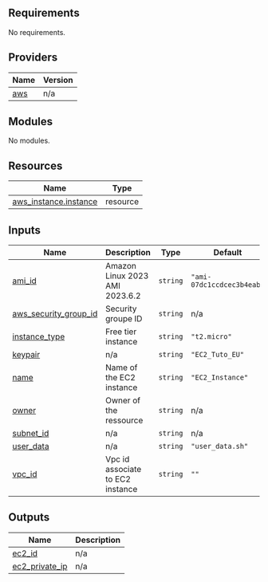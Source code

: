 <!-- BEGIN_TF_DOCS -->
## Requirements

No requirements.

## Providers

| Name | Version |
|------|---------|
| <a name="provider_aws"></a> [aws](#provider\_aws) | n/a |

## Modules

No modules.

## Resources

| Name | Type |
|------|------|
| [aws_instance.instance](https://registry.terraform.io/providers/hashicorp/aws/latest/docs/resources/instance) | resource |

## Inputs

| Name | Description | Type | Default | Required |
|------|-------------|------|---------|:--------:|
| <a name="input_ami_id"></a> [ami\_id](#input\_ami\_id) | Amazon Linux 2023 AMI 2023.6.2 | `string` | `"ami-07dc1ccdcec3b4eab"` | no |
| <a name="input_aws_security_group_id"></a> [aws\_security\_group\_id](#input\_aws\_security\_group\_id) | Security groupe ID | `string` | n/a | yes |
| <a name="input_instance_type"></a> [instance\_type](#input\_instance\_type) | Free tier instance | `string` | `"t2.micro"` | no |
| <a name="input_keypair"></a> [keypair](#input\_keypair) | n/a | `string` | `"EC2_Tuto_EU"` | no |
| <a name="input_name"></a> [name](#input\_name) | Name of the EC2 instance | `string` | `"EC2_Instance"` | no |
| <a name="input_owner"></a> [owner](#input\_owner) | Owner of the ressource | `string` | n/a | yes |
| <a name="input_subnet_id"></a> [subnet\_id](#input\_subnet\_id) | n/a | `string` | n/a | yes |
| <a name="input_user_data"></a> [user\_data](#input\_user\_data) | n/a | `string` | `"user_data.sh"` | no |
| <a name="input_vpc_id"></a> [vpc\_id](#input\_vpc\_id) | Vpc id associate to EC2 instance | `string` | `""` | no |

## Outputs

| Name | Description |
|------|-------------|
| <a name="output_ec2_id"></a> [ec2\_id](#output\_ec2\_id) | n/a |
| <a name="output_ec2_private_ip"></a> [ec2\_private\_ip](#output\_ec2\_private\_ip) | n/a |
<!-- END_TF_DOCS -->